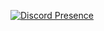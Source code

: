 [![Discord Presence](https://lanyard-profile-readme.vercel.app/api/265924886461939712)](https://discord.com/users/265924886461939712)
